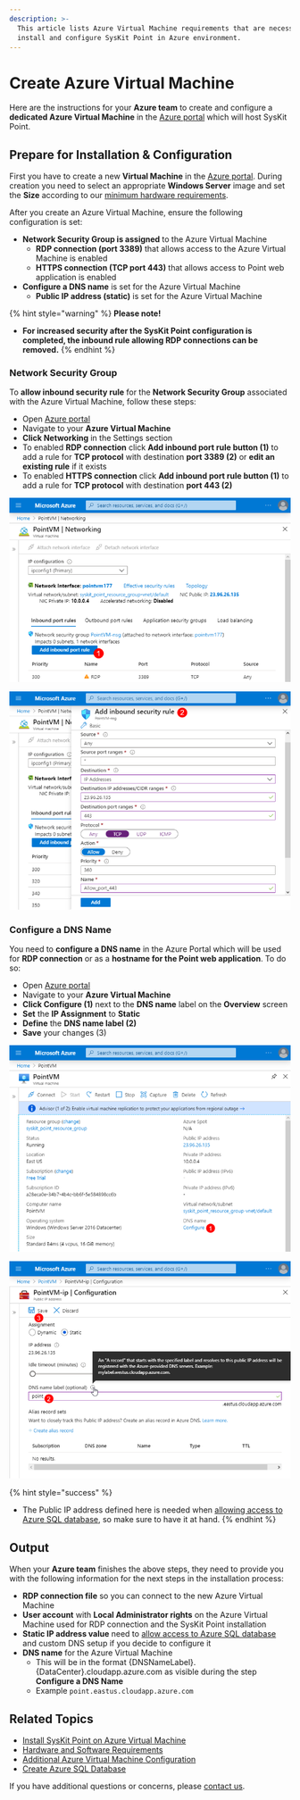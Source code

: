 ```yaml
---
description: >-
  This article lists Azure Virtual Machine requirements that are necessary to
  install and configure SysKit Point in Azure environment.
---
```


# Create Azure Virtual Machine

Here are the instructions for your **Azure team** to create and configure a **dedicated Azure Virtual Machine** in the [Azure portal](https://portal.azure.com) which will host SysKit Point.

## Prepare for Installation & Configuration

First you have to create a new **Virtual Machine** in the [Azure portal](https://portal.azure.com). During creation you need to select an appropriate **Windows Server** image and set the **Size** according to our [minimum hardware requirements](hardware-software-requirements.md#azure-virtual-machine-requirements).

After you create an Azure Virtual Machine, ensure the following configuration is set:

* **Network Security Group is assigned** to the Azure Virtual Machine
  * **RDP connection \(port 3389\)** that allows access to the Azure Virtual Machine is enabled
  * **HTTPS connection \(TCP port 443\)** that allows access to Point web application is enabled
* **Configure a DNS name** is set for the Azure Virtual Machine
  * **Public IP address \(static\)** is set for the Azure Virtual Machine

{% hint style="warning" %}
**Please note!**

* **For increased security after the SysKit Point configuration is completed, the inbound rule allowing RDP connections can be removed.**
{% endhint %}

### Network Security Group

To **allow inbound security rule** for the **Network Security Group** associated with the Azure Virtual Machine, follow these steps:

* Open [Azure portal](https://portal.azure.com)
* Navigate to your **Azure Virtual Machine** 
* **Click Networking** in the Settings section
* To enabled **RDP connection** click **Add inbound port rule button \(1\)** to add a rule for **TCP protocol** with destination **port 3389 \(2\)** or **edit an existing rule** if it exists
* To enabled **HTTPS connection** click **Add inbound port rule button \(1\)** to add a rule for **TCP protocol** with destination **port 443 \(2\)**

![](../../.gitbook/assets/azure-vm_networking_01.png)

![Azure - Adding inbound port rule](../../.gitbook/assets/azure-vm_networking_02.png)

### Configure a DNS Name

You need to **configure a DNS name** in the Azure Portal which will be used for **RDP connection** or as a **hostname for the Point web application**. To do so:

* Open [Azure portal](https://portal.azure.com)
* Navigate to your **Azure Virtual Machine**
* **Click Configure \(1\)** next to the **DNS name** label on the **Overview** screen
* **Set** the **IP Assignment** to **Static** 
* **Define** the **DNS name label \(2\)**
* **Save** your changes \(3\)

![](../../.gitbook/assets/azure-vm_dns-name_01.png)

![Azure - DNS Name configuration](../../.gitbook/assets/azure-vm_dns-name_02.png)

{% hint style="success" %}
* The Public IP address defined here is needed when [allowing access to Azure SQL database](create-azure-sql-database.md#allowing-access-to-azure-sql-database), so make sure to have it at hand.
{% endhint %}

## Output

When your **Azure team** finishes the above steps, they need to provide you with the following information for the next steps in the installation process:

* **RDP connection file** so you can connect to the new Azure Virtual Machine 
* **User account** with **Local Administrator rights** on the Azure Virtual Machine used for RDP connection and the SysKit Point installation
* **Static IP address value** need to [allow access to Azure SQL database](create-azure-sql-database.md#allowing-access-to-azure-sql-database) and custom DNS setup if you decide to configure it
* **DNS name** for the Azure Virtual Machine 
  * This will be in the format {DNSNameLabel}.{DataCenter}.cloudapp.azure.com as visible during the step **Configure a DNS Name**
  * Example `point.eastus.cloudapp.azure.com`

## Related Topics

* [Install SysKit Point on Azure Virtual Machine](overview.md) 
* [Hardware and Software Requirements](hardware-software-requirements.md)
* [Additional Azure Virtual Machine Configuration](additional-vm-configuration.md)
* [Create Azure SQL Database](create-azure-sql-database.md)

If you have additional questions or concerns, please [contact us](https://www.syskit.com/contact-us/).

